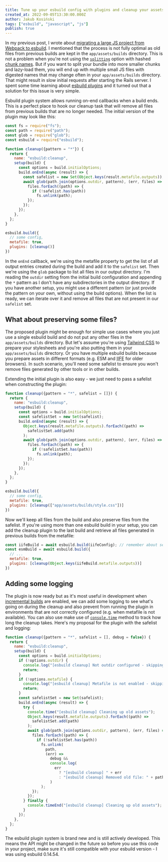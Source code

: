 ```yaml
---
title: Tune up your esbuild config with plugins and cleanup your assets directory
created_at: 2022-09-05T13:30:00.000Z
author: Jakub Kosiński
tags: ["esbuild", "javascript", "js"]
publish: true
---
```


In my previous post, I wrote about [migrating a large JS project from Webpack to esbuild](https://blog.arkency.com/how-i-migrated-a-rails-app-from-webpack-to-esbuild-and-got-smaller-and-faster-js-builds/). I mentioned that the process is not fully optimal as old files from previous builds are kept in the `app/assets/builds` directory. This is not a problem when you're not using the [`splitting`](https://esbuild.github.io/api/#splitting) option with hashed [chunk names](https://esbuild.github.io/api/#chunk-names). But if you want to split your bundle into more smaller chunks and lazy-load them, you will end up with multiple small JS files with digested names that may change often in your `app/assets/builds` directory. That might result in slow initial requests after starting the Rails server. I spent some time learning about [esbuild plugins](https://esbuild.github.io/plugins/) and it turned out that a solution for this issue is very simple.

Esbuild plugin system allows running on-end callbacks when a build ends. This is a perfect place to hook our cleanup task that will remove all files from previous builds that are no longer needed. The initial version of the plugin may look like this:

```js
const fs = require("fs");
const path = require("path");
const glob = require("glob");
const esbuild = require("esbuild");

function cleanup({pattern = "*"}) {
  return {
    name: "esbuild:cleanup",
    setup(build) {
      const options = build.initialOptions;
      build.onEnd(async (result) => {
        const safelist = new Set(Object.keys(result.metafile.outputs));
        await glob(path.join(options.outdir, pattern), (err, files) => {
          files.forEach((path) => {
            if (!safelist.has(path))
              fs.unlink(path);
          });
        });
      });
    },
  };
}

esbuild.build({
  // some config,
  metafile: true,
  plugins: [cleanup()]
})
```

In the `onEnd` callback, we're using the metafile property to get the list of all output entries created during the build and add it to the `safelist` set. Then we're using the `glob` package to list all files in our output directory. I'm reading the `outdir` setting from the initial build configuration and appending the `*` pattern as I don't have any subdirectories in the output directory. If you have another setup, you might use a different pattern (or just provide the pattern on your own, without using the build options). When the list is ready, we can iterate over it and remove all files that are not present in our `safelist` set.

## What about preserving some files?

The proposed plugin might be enough for simple use cases where you just use a single esbuild build and do not put any other files in the `app/assets/builds` directory. But let's assume you're using [Tailwind CSS](https://tailwindcss.com) to prepare your stylesheets and you're also putting them in your `app/assets/builds` directory. Or you have multiple esbuild builds because you prepare assets in different formats (e.g. ESM and <abbr title="Immediately invoked function expression">IIFE</abbr> for older browsers). In such scenario, you'll need some safelist to ensure you won't remove files generated by other tools or in other builds.

Extending the initial plugin is also easy - we just need to pass a safelist when constructing the plugin:

```js
function cleanup({pattern = "*", safelist = []}) {
  return {
    name: "esbuild:cleanup",
    setup(build) {
      const options = build.initialOptions;
      const safelistSet = new Set(safelist);
      build.onEnd(async (result) => {
        Object.keys(result.metafile.outputs).forEach((path) =>
          safelistSet.add(path)
        );
        await glob(path.join(options.outdir, pattern), (err, files) => {
          files.forEach((path) => {
            if (!safelistSet.has(path))
              fs.unlink(path);
          });
        });
      });
    },
  };
}

esbuild.build({
  // some config,
  metafile: true,
  plugins: [cleanup(["app/assets/builds/style.css"])]
})
```

Now we'll keep all files from the build and also preserve files from the safelist. If you're using more than one esbuild build in your setup, you can add the cleanup plugin to the last build and retrieve all files generated in previous builds from the metafile:

```js
const iifeBuild = await esbuild.build(iifeConfig); // remember about setting metafile to true
const esmBuild = await esbuild.build({
  // ...
  metafile: true,
  plugins: [cleanup(Object.keys(iifeBuild.metafile.outputs))]
})
```

## Adding some logging

The plugin is now ready but as it's most useful in development when [incremental builds](https://esbuild.github.io/api/#incremental) are enabled, we can add some logging to see what's going on during the cleanup and also prevent from running the plugin in environments that are not correctly configured (e.g. when metafile is not available). You can also use make use of [`console.time`](https://developer.mozilla.org/en-US/docs/Web/API/console/time) method to track how long the cleanup takes. Here's my proposal for the plugin with the safelist and logging:

```js
function cleanup({pattern = "*", safelist = [], debug = false}) {
  return {
    name: "esbuild:cleanup",
    setup(build) {
      const options = build.initialOptions;
      if (!options.outdir) {
        console.log("[esbuild cleanup] Not outdir configured - skipping the cleanup");
        return;
      }
      if (!options.metafile) {
        console.log("[esbuild cleanup] Metafile is not enabled - skipping the cleanup");
        return;
      }
      const safelistSet = new Set(safelist);
      build.onEnd(async (result) => {
        try {
          console.time("[esbuild cleanup] Cleaning up old assets");
          Object.keys(result.metafile.outputs).forEach((path) =>
            safelistSet.add(path)
          );
          await glob(path.join(options.outdir, pattern), (err, files) => {
            files.forEach((path) => {
              if (!safelistSet.has(path))
                fs.unlink(
                  path,
                  (err) =>
                    debug &&
                    console.log(
                      err
                        ? "[esbuild cleanup] " + err
                        : "[esbuild cleanup] Removed old file: " + path
                    )
                );
            });
          });
        } finally {
          console.timeEnd("[esbuild cleanup] Cleaning up old assets");
        }
      });
    },
  };
}
```

The esbuild plugin system is brand new and is still actively developed. This means the API might be changed in the future so before you use this code in your project, make sure it's still compatible with your esbuild version - I was using esbuild 0.14.54.
